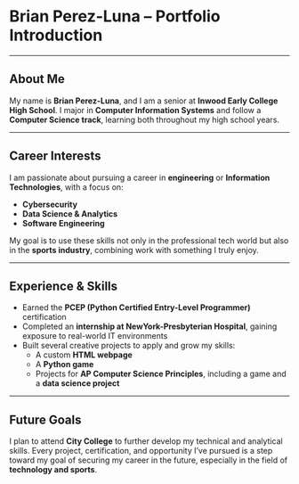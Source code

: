 # Brian Perez-Luna – Portfolio Introduction

---

## About Me  
My name is **Brian Perez-Luna**, and I am a senior at **Inwood Early College High School**. I major in **Computer Information Systems** and follow a **Computer Science track**, learning both throughout my high school years.

---

## Career Interests  
I am passionate about pursuing a career in **engineering** or **Information Technologies**, with a focus on:

- **Cybersecurity**
- **Data Science & Analytics**
- **Software Engineering**

My goal is to use these skills not only in the professional tech world but also in the **sports industry**, combining work with something I truly enjoy.

---

## Experience & Skills

- Earned the **PCEP (Python Certified Entry-Level Programmer)** certification  
- Completed an **internship at NewYork-Presbyterian Hospital**, gaining exposure to real-world IT environments  
- Built several creative projects to apply and grow my skills:
  - A custom **HTML webpage**
  - A **Python game**
  - Projects for **AP Computer Science Principles**, including a game and a **data science project**

---

## Future Goals  
I plan to attend **City College** to further develop my technical and analytical skills. Every project, certification, and opportunity I’ve pursued is a step toward my goal of securing my career in the future, especially in the field of **technology and sports**.

